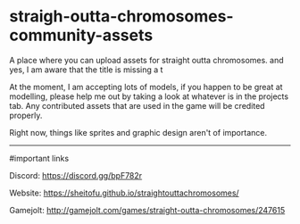 # straigh-outta-chromosomes-community-assets
A place where you can upload assets for straight outta chromosomes. and yes, I am aware that the title is missing a t

At the moment, I am accepting lots of models, if you happen to be great at modelling, please help me out by taking a look at whatever is in the projects tab. Any contributed assets that are used in the game will be credited properly.

Right now, things like sprites and graphic design aren't of importance.

***
#important links

Discord: https://discord.gg/bpF782r

Website: https://sheitofu.github.io/straightouttachromosomes/

Gamejolt: http://gamejolt.com/games/straight-outta-chromosomes/247615
